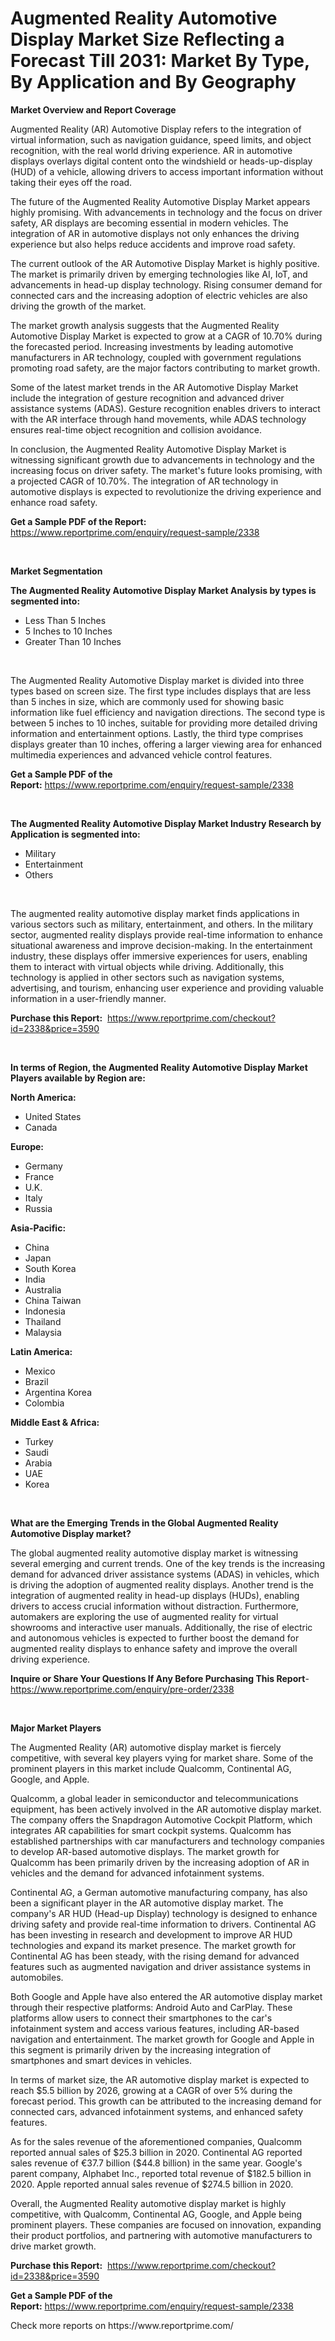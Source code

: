 <p><h1>Augmented Reality Automotive Display Market Size Reflecting a Forecast Till 2031: Market By Type, By Application and By Geography</h1></p><p><strong>Market Overview and Report Coverage</strong></p>
<p><p>Augmented Reality (AR) Automotive Display refers to the integration of virtual information, such as navigation guidance, speed limits, and object recognition, with the real world driving experience. AR in automotive displays overlays digital content onto the windshield or heads-up-display (HUD) of a vehicle, allowing drivers to access important information without taking their eyes off the road.</p><p>The future of the Augmented Reality Automotive Display Market appears highly promising. With advancements in technology and the focus on driver safety, AR displays are becoming essential in modern vehicles. The integration of AR in automotive displays not only enhances the driving experience but also helps reduce accidents and improve road safety.</p><p>The current outlook of the AR Automotive Display Market is highly positive. The market is primarily driven by emerging technologies like AI, IoT, and advancements in head-up display technology. Rising consumer demand for connected cars and the increasing adoption of electric vehicles are also driving the growth of the market.</p><p>The market growth analysis suggests that the Augmented Reality Automotive Display Market is expected to grow at a CAGR of 10.70% during the forecasted period. Increasing investments by leading automotive manufacturers in AR technology, coupled with government regulations promoting road safety, are the major factors contributing to market growth.</p><p>Some of the latest market trends in the AR Automotive Display Market include the integration of gesture recognition and advanced driver assistance systems (ADAS). Gesture recognition enables drivers to interact with the AR interface through hand movements, while ADAS technology ensures real-time object recognition and collision avoidance.</p><p>In conclusion, the Augmented Reality Automotive Display Market is witnessing significant growth due to advancements in technology and the increasing focus on driver safety. The market's future looks promising, with a projected CAGR of 10.70%. The integration of AR technology in automotive displays is expected to revolutionize the driving experience and enhance road safety.</p></p>
<p><strong>Get a Sample PDF of the Report:</strong> <a href="https://www.reportprime.com/enquiry/request-sample/2338">https://www.reportprime.com/enquiry/request-sample/2338</a></p>
<p>&nbsp;</p>
<p><strong>Market Segmentation</strong></p>
<p><strong>The Augmented Reality Automotive Display Market Analysis by types is segmented into:</strong></p>
<p><ul><li>Less Than 5 Inches</li><li>5 Inches to 10 Inches</li><li>Greater Than 10 Inches</li></ul></p>
<p>&nbsp;</p>
<p><p>The Augmented Reality Automotive Display market is divided into three types based on screen size. The first type includes displays that are less than 5 inches in size, which are commonly used for showing basic information like fuel efficiency and navigation directions. The second type is between 5 inches to 10 inches, suitable for providing more detailed driving information and entertainment options. Lastly, the third type comprises displays greater than 10 inches, offering a larger viewing area for enhanced multimedia experiences and advanced vehicle control features.</p></p>
<p><strong>Get a Sample PDF of the Report:</strong>&nbsp;<a href="https://www.reportprime.com/enquiry/request-sample/2338">https://www.reportprime.com/enquiry/request-sample/2338</a></p>
<p>&nbsp;</p>
<p><strong>The Augmented Reality Automotive Display Market Industry Research by Application is segmented into:</strong></p>
<p><ul><li>Military</li><li>Entertainment</li><li>Others</li></ul></p>
<p>&nbsp;</p>
<p><p>The augmented reality automotive display market finds applications in various sectors such as military, entertainment, and others. In the military sector, augmented reality displays provide real-time information to enhance situational awareness and improve decision-making. In the entertainment industry, these displays offer immersive experiences for users, enabling them to interact with virtual objects while driving. Additionally, this technology is applied in other sectors such as navigation systems, advertising, and tourism, enhancing user experience and providing valuable information in a user-friendly manner.</p></p>
<p><strong>Purchase this Report:</strong>&nbsp; <a href="https://www.reportprime.com/checkout?id=2338&price=3590">https://www.reportprime.com/checkout?id=2338&price=3590</a></p>
<p>&nbsp;</p>
<p><strong>In terms of Region, the Augmented Reality Automotive Display Market Players available by Region are:</strong></p>
<p>
    <p> <strong> North America: </strong>
        <ul>
            <li>United States</li>
            <li>Canada</li>
        </ul>
        </p> 
    <p> <strong> Europe: </strong>
        <ul>
            <li>Germany</li>
            <li>France</li>
            <li>U.K.</li>
            <li>Italy</li>
            <li>Russia</li>
        </ul>
        </p> 
    <p> <strong> Asia-Pacific: </strong>
        <ul>
            <li>China</li>
            <li>Japan</li>
            <li>South Korea</li>
            <li>India</li>
            <li>Australia</li>
            <li>China Taiwan</li>
            <li>Indonesia</li>
            <li>Thailand</li>
            <li>Malaysia</li>
        </ul>
        </p> 
    <p> <strong> Latin America: </strong>
        <ul>
            <li>Mexico</li>
            <li>Brazil</li>
            <li>Argentina Korea</li>
            <li>Colombia</li>
        </ul>
        </p> 
    <p> <strong> Middle East & Africa: </strong>
        <ul>
            <li>Turkey</li>
            <li>Saudi</li>
            <li>Arabia</li>
            <li>UAE</li>
            <li>Korea</li>
        </ul>
    </p>
    </p>
<p>&nbsp;</p>
<p><strong>What are the Emerging Trends in the Global Augmented Reality Automotive Display market?</strong></p>
<p><p>The global augmented reality automotive display market is witnessing several emerging and current trends. One of the key trends is the increasing demand for advanced driver assistance systems (ADAS) in vehicles, which is driving the adoption of augmented reality displays. Another trend is the integration of augmented reality in head-up displays (HUDs), enabling drivers to access crucial information without distraction. Furthermore, automakers are exploring the use of augmented reality for virtual showrooms and interactive user manuals. Additionally, the rise of electric and autonomous vehicles is expected to further boost the demand for augmented reality displays to enhance safety and improve the overall driving experience.</p></p>
<p><strong>Inquire or Share Your Questions If Any Before Purchasing This Report</strong>- <a href="https://www.reportprime.com/enquiry/pre-order/2338">https://www.reportprime.com/enquiry/pre-order/2338</a></p>
<p>&nbsp;</p>
<p><strong>Major Market Players</strong></p>
<p><p>The Augmented Reality (AR) automotive display market is fiercely competitive, with several key players vying for market share. Some of the prominent players in this market include Qualcomm, Continental AG, Google, and Apple. </p><p>Qualcomm, a global leader in semiconductor and telecommunications equipment, has been actively involved in the AR automotive display market. The company offers the Snapdragon Automotive Cockpit Platform, which integrates AR capabilities for smart cockpit systems. Qualcomm has established partnerships with car manufacturers and technology companies to develop AR-based automotive displays. The market growth for Qualcomm has been primarily driven by the increasing adoption of AR in vehicles and the demand for advanced infotainment systems. </p><p>Continental AG, a German automotive manufacturing company, has also been a significant player in the AR automotive display market. The company's AR HUD (Head-up Display) technology is designed to enhance driving safety and provide real-time information to drivers. Continental AG has been investing in research and development to improve AR HUD technologies and expand its market presence. The market growth for Continental AG has been steady, with the rising demand for advanced features such as augmented navigation and driver assistance systems in automobiles. </p><p>Both Google and Apple have also entered the AR automotive display market through their respective platforms: Android Auto and CarPlay. These platforms allow users to connect their smartphones to the car's infotainment system and access various features, including AR-based navigation and entertainment. The market growth for Google and Apple in this segment is primarily driven by the increasing integration of smartphones and smart devices in vehicles. </p><p>In terms of market size, the AR automotive display market is expected to reach $5.5 billion by 2026, growing at a CAGR of over 5% during the forecast period. This growth can be attributed to the increasing demand for connected cars, advanced infotainment systems, and enhanced safety features. </p><p>As for the sales revenue of the aforementioned companies, Qualcomm reported annual sales of $25.3 billion in 2020. Continental AG reported sales revenue of €37.7 billion ($44.8 billion) in the same year. Google's parent company, Alphabet Inc., reported total revenue of $182.5 billion in 2020. Apple reported annual sales revenue of $274.5 billion in 2020. </p><p>Overall, the Augmented Reality automotive display market is highly competitive, with Qualcomm, Continental AG, Google, and Apple being prominent players. These companies are focused on innovation, expanding their product portfolios, and partnering with automotive manufacturers to drive market growth.</p></p>
<p><strong>Purchase this Report:</strong>&nbsp;&nbsp;<a href="https://www.reportprime.com/checkout?id=2338&price=3590">https://www.reportprime.com/checkout?id=2338&price=3590</a></p>
<p></p>
<p><strong>Get a Sample PDF of the Report:</strong>&nbsp;<a href="https://www.reportprime.com/enquiry/request-sample/2338">https://www.reportprime.com/enquiry/request-sample/2338</a></p>
<p>Check more reports on https://www.reportprime.com/</p>